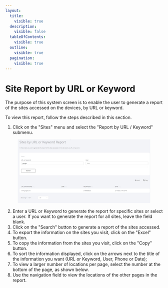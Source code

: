 ```yaml
---
layout:
  title:
    visible: true
  description:
    visible: false
  tableOfContents:
    visible: true
  outline:
    visible: true
  pagination:
    visible: true
---
```


# Site Report by URL or Keyword

The purpose of this system screen is to enable the user to generate a report of the sites accessed on the devices, by URL or keyword.

To view this report, follow the steps described in this section.

1. Click on the "Sites" menu and select the "Report by URL / Keyword" submenu.

<figure><img src="../../../.gitbook/assets/Captura de tela 2024-11-27 135938.jpg" alt=""><figcaption></figcaption></figure>

2. Enter a URL or Keyword to generate the report for specific sites or select a user. If you want to generate the report for all sites, leave the field blank.
3. Click on the "Search" button to generate a report of the sites accessed.
4. To export the information on the sites you visit, click on the "Excel" button.
5. To copy the information from the sites you visit, click on the "Copy" button.
6. To sort the information displayed, click on the arrows next to the title of the information you want (URL or Keyword, User, Phone or Date);
7. To view a larger number of locations per page, select the number at the bottom of the page, as shown below.
8. Use the navigation field to view the locations of the other pages in the report.
